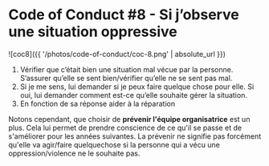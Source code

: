# Code of Conduct #8 - Si j’observe une situation oppressive

![coc8]({{ '/photos/code-of-conduct/coc-8.png' | absolute_url }})

1. Vérifier que c’était bien une situation mal vécue par la personne. S’assurer qu’elle se sent bien/vérifier qu’elle ne se sent pas mal. 
1. Si je me sens, lui demander si je peux faire quelque chose pour elle. Si oui, lui demander comment est-ce qu’elle souhaite gérer la situation.
1. En fonction de sa réponse aider à la réparation

Notons cependant, que choisir de **prévenir l'équipe organisatrice** est un plus. Cela lui permet de prendre conscience de ce qu'il se passe et de s'améliorer pour les années suivantes. La prévenir ne signifie pas forcément qu'elle va agir/faire quelquechose si la personne qui a vécu une oppression/violence ne le souhaite pas.
